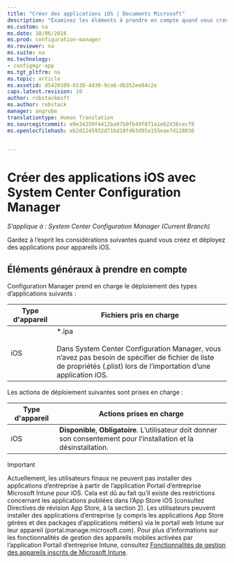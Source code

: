 ```yaml
---
title: "Créer des applications iOS | Documents Microsoft"
description: "Examinez les éléments à prendre en compte quand vous créez et déployez des applications pour des appareils iOS."
ms.custom: na
ms.date: 10/06/2016
ms.prod: configuration-manager
ms.reviewer: na
ms.suite: na
ms.technology:
- configmgr-app
ms.tgt_pltfrm: na
ms.topic: article
ms.assetid: d5420109-6538-4430-9ca6-db352ee84c2e
caps.latest.revision: 10
author: robstackmsft
ms.author: robstack
manager: angrobe
translationtype: Human Translation
ms.sourcegitcommit: e9e34359f4412ba07b9fb49f871a1eb2d36cecf8
ms.openlocfilehash: eb2d1245932d71bd10fd63d95a155eae7d128836


---
```

# <a name="create-ios-applications-with-system-center-configuration-manager"></a>Créer des applications iOS avec System Center Configuration Manager

*S’applique à : System Center Configuration Manager (Current Branch)*

Gardez à l’esprit les considérations suivantes quand vous créez et déployez des applications pour appareils iOS.  

## <a name="general-considerations"></a>Éléments généraux à prendre en compte  
 Configuration Manager prend en charge le déploiement des types d’applications suivants :  

|Type d'appareil|Fichiers pris en charge|  
|-----------------|---------------------|  
|iOS|*.ipa<br /><br /> Dans System Center Configuration Manager, vous n’avez pas besoin de spécifier de fichier de liste de propriétés (.plist) lors de l’importation d’une application iOS.|  

 Les actions de déploiement suivantes sont prises en charge :  

|Type d'appareil|Actions prises en charge|  
|-----------------|-----------------------|  
|iOS|**Disponible**, **Obligatoire**. L’utilisateur doit donner son consentement pour l’installation et la désinstallation.

> [!IMPORTANT]  
>  Actuellement, les utilisateurs finaux ne peuvent pas installer des applications d’entreprise à partir de l’application Portail d’entreprise Microsoft Intune pour iOS. Cela est dû au fait qu’il existe des restrictions concernant les applications publiées dans l’App Store iOS (consultez Directives de révision App Store, à la section 2). Les utilisateurs peuvent installer des applications d’entreprise (y compris les applications App Store gérées et des packages d’applications métiers) via le portail web Intune sur leur appareil (portal.manage.microsoft.com). Pour plus d’informations sur les fonctionnalités de gestion des appareils mobiles activées par l’application Portail d’entreprise Intune, consultez [Fonctionnalités de gestion des appareils inscrits de Microsoft Intune](https://technet.microsoft.com/library/dn600287.aspx).  



<!--HONumber=Dec16_HO3-->


